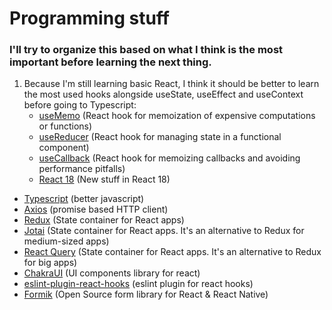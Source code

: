 # Programming stuff

### I'll try to organize this based on what I think is the most important before learning the next thing.

1. Because I'm still learning basic React, I think it should be better to learn the most used hooks alongside useState,
   useEffect and useContext before going to Typescript:
    - [useMemo](https://es.reactjs.org/docs/hooks-reference.html#usememo) (React hook for memoization of expensive computations or functions)
    - [useReducer](https://es.reactjs.org/docs/hooks-reference.html#usereducer) (React hook for managing state in a functional component)
    - [useCallback](https://es.reactjs.org/docs/hooks-reference.html#usecallback) (React hook for memoizing callbacks and avoiding performance pitfalls)
    - [React 18](https://reactjs.org/blog/2022/03/29/react-v18.html) (New stuff in React 18)

- [Typescript](https://www.typescriptlang.org/) (better javascript)
- [Axios](https://www.npmjs.com/package/axios) (promise based HTTP client)
- [Redux](https://es.redux.js.org/) (State container for React apps)
- [Jotai](https://es.redux.js.org/) (State container for React apps. It's an alternative to Redux for medium-sized apps)
- [React Query](https://es.redux.js.org/) (State container for React apps. It's an alternative to Redux for big apps)
- [ChakraUI](https://chakra-ui.com/) (UI components library for react)
- [eslint-plugin-react-hooks](https://www.npmjs.com/package/eslint-plugin-react-hooks) (eslint plugin for react hooks)
- [Formik](https://formik.org/) (Open Source form library for React & React Native)
